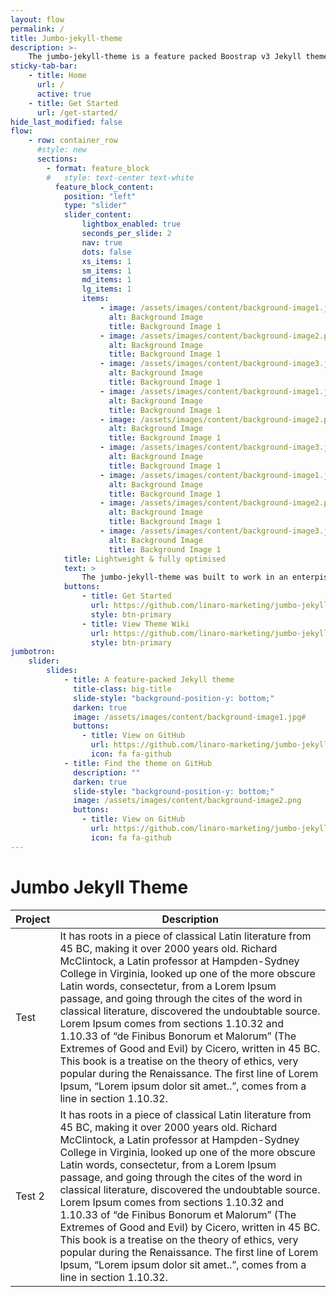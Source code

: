 ```yaml
---
layout: flow
permalink: /
title: Jumbo-jekyll-theme
description: >-
    The jumbo-jekyll-theme is a feature packed Boostrap v3 Jekyll theme for building static websites.
sticky-tab-bar:
    - title: Home
      url: /
      active: true
    - title: Get Started
      url: /get-started/
hide_last_modified: false
flow:
    - row: container_row
      #style: new
      sections:
        - format: feature_block
        #   style: text-center text-white
          feature_block_content:
            position: "left"
            type: "slider"
            slider_content:
                lightbox_enabled: true
                seconds_per_slide: 2
                nav: true
                dots: false
                xs_items: 1
                sm_items: 1
                md_items: 1
                lg_items: 1
                items:
                    - image: /assets/images/content/background-image1.jpg
                      alt: Background Image
                      title: Background Image 1
                    - image: /assets/images/content/background-image2.png
                      alt: Background Image
                      title: Background Image 1
                    - image: /assets/images/content/background-image3.jpg
                      alt: Background Image
                      title: Background Image 1
                    - image: /assets/images/content/background-image1.jpg
                      alt: Background Image
                      title: Background Image 1
                    - image: /assets/images/content/background-image2.png
                      alt: Background Image
                      title: Background Image 1
                    - image: /assets/images/content/background-image3.jpg
                      alt: Background Image
                      title: Background Image 1
                    - image: /assets/images/content/background-image1.jpg
                      alt: Background Image
                      title: Background Image 1
                    - image: /assets/images/content/background-image2.png
                      alt: Background Image
                      title: Background Image 1
                    - image: /assets/images/content/background-image3.jpg
                      alt: Background Image
                      title: Background Image 1
            title: Lightweight & fully optimised
            text: >
                The jumbo-jekyll-theme was built to work in an enterpise environment with a focus on speed.
            buttons:
                - title: Get Started
                  url: https://github.com/linaro-marketing/jumbo-jekyll-theme/wiki
                  style: btn-primary
                - title: View Theme Wiki
                  url: https://github.com/linaro-marketing/jumbo-jekyll-theme/wiki
                  style: btn-primary
jumbotron:
    slider:
        slides:
            - title: A feature-packed Jekyll theme
              title-class: big-title
              slide-style: "background-position-y: bottom;"
              darken: true
              image: /assets/images/content/background-image1.jpg#
              buttons:
                - title: View on GitHub
                  url: https://github.com/linaro-marketing/jumbo-jekyll-theme
                  icon: fa fa-github
            - title: Find the theme on GitHub
              description: ""
              darken: true
              slide-style: "background-position-y: bottom;"
              image: /assets/images/content/background-image2.png
              buttons:
                - title: View on GitHub
                  url: https://github.com/linaro-marketing/jumbo-jekyll-theme
                  icon: fa fa-github
---
```

# Jumbo Jekyll Theme
<table class="table">
<thead>
<th>Project</th>
<th>Description</th>
</thead>
<tbody>
<tr>
<td>Test</td>
<td>
It has roots in a piece of classical Latin literature from 45 BC, making it over 2000 years old. Richard McClintock, a Latin professor at Hampden-Sydney College in Virginia, looked up one of the more obscure Latin words, consectetur, from a Lorem Ipsum passage, and going through the cites of the word in classical literature, discovered the undoubtable source. Lorem Ipsum comes from sections 1.10.32 and 1.10.33 of “de Finibus Bonorum et Malorum” (The Extremes of Good and Evil) by Cicero, written in 45 BC. This book is a treatise on the theory of ethics, very popular during the Renaissance. The first line of Lorem Ipsum, “Lorem ipsum dolor sit amet..”, comes from a line in section 1.10.32.
</td>
</tr>
<tr>
<td>Test 2</td>
<td>
It has roots in a piece of classical Latin literature from 45 BC, making it over 2000 years old. Richard McClintock, a Latin professor at Hampden-Sydney College in Virginia, looked up one of the more obscure Latin words, consectetur, from a Lorem Ipsum passage, and going through the cites of the word in classical literature, discovered the undoubtable source. Lorem Ipsum comes from sections 1.10.32 and 1.10.33 of “de Finibus Bonorum et Malorum” (The Extremes of Good and Evil) by Cicero, written in 45 BC. This book is a treatise on the theory of ethics, very popular during the Renaissance. The first line of Lorem Ipsum, “Lorem ipsum dolor sit amet..”, comes from a line in section 1.10.32.
</td>
</tr>
</tbody>
</table>
</div>
